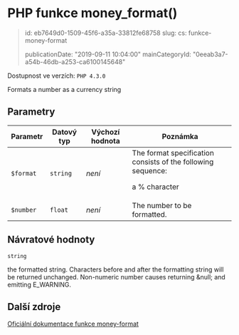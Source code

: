 PHP funkce money_format()
=========================

> id: eb7649d0-1509-45f6-a35a-33812fe68758
> slug:
> 	cs: funkce-money-format
>
> publicationDate: "2019-09-11 10:04:00"
> mainCategoryId: "0eeab3a7-a54b-46db-a253-ca6100145648"

Dostupnost ve verzích: `PHP 4.3.0`

Formats a number as a currency string


Parametry
--------------

| Parametr | Datový typ | Výchozí hodnota | Poznámka |
|-----|-----|-----|-----|
| `$format` | `string` | *není* | The format specification consists of the following sequence: <p>a % character |
| `$number` | `float` | *není* | The number to be formatted. |


Návratové hodnoty
----------------

`string`

the formatted string. Characters before and after the formatting
string will be returned unchanged.
Non-numeric number causes returning &null; and
emitting E_WARNING.

Další zdroje
------------

[Oficiální dokumentace funkce money-format](https://www.php.net/manual/en/function.money-format.php)
